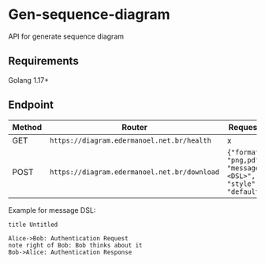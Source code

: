 # Gen-sequence-diagram

API for generate sequence diagram

## Requirements

Golang 1.17+

## Endpoint

| Method                 | Router                                       | Request Body
| -----------------------| ---------------------------------------------| --------------------------------------------------------------------|
| GET                    | `https://diagram.edermanoel.net.br/health`   |                                x                                    |
| POST                   | `https://diagram.edermanoel.net.br/download` | `{"format": "png,pdf,svg", "message": "<DSL>", "style": "default"}` |


Example for message DSL:

```
title Untitled

Alice->Bob: Authentication Request
note right of Bob: Bob thinks about it
Bob->Alice: Authentication Response
```
